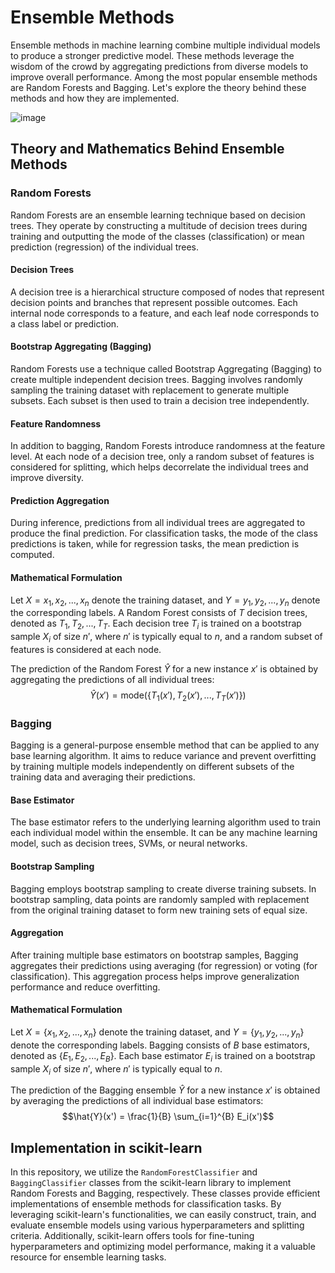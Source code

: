 # Ensemble Methods

Ensemble methods in machine learning combine multiple individual models to produce a stronger predictive model. These methods leverage the wisdom of the crowd by aggregating predictions from diverse models to improve overall performance. Among the most popular ensemble methods are Random Forests and Bagging. Let's explore the theory behind these methods and how they are implemented.

![image](https://github.com/kjarjoura/INDE577/blob/main/Images/ensemble.png)

## Theory and Mathematics Behind Ensemble Methods

### Random Forests

Random Forests are an ensemble learning technique based on decision trees. They operate by constructing a multitude of decision trees during training and outputting the mode of the classes (classification) or mean prediction (regression) of the individual trees.

#### Decision Trees

A decision tree is a hierarchical structure composed of nodes that represent decision points and branches that represent possible outcomes. Each internal node corresponds to a feature, and each leaf node corresponds to a class label or prediction.

#### Bootstrap Aggregating (Bagging)

Random Forests use a technique called Bootstrap Aggregating (Bagging) to create multiple independent decision trees. Bagging involves randomly sampling the training dataset with replacement to generate multiple subsets. Each subset is then used to train a decision tree independently.

#### Feature Randomness

In addition to bagging, Random Forests introduce randomness at the feature level. At each node of a decision tree, only a random subset of features is considered for splitting, which helps decorrelate the individual trees and improve diversity.

#### Prediction Aggregation

During inference, predictions from all individual trees are aggregated to produce the final prediction. For classification tasks, the mode of the class predictions is taken, while for regression tasks, the mean prediction is computed.

#### Mathematical Formulation

Let $X = {x_1, x_2, ..., x_n}$ denote the training dataset, and $Y = {y_1, y_2, ..., y_n}$ denote the corresponding labels. A Random Forest consists of $T$ decision trees, denoted as ${T_1, T_2, ..., T_T}$. Each decision tree $T_i$ is trained on a bootstrap sample $X_i$ of size $n'$, where $n'$ is typically equal to $n$, and a random subset of features is considered at each node.

The prediction of the Random Forest $\hat{Y}$ for a new instance $x'$ is obtained by aggregating the predictions of all individual trees:
$$\hat{Y}(x') = \text{mode}(\{T_1(x'), T_2(x'), ..., T_T(x')\})$$

### Bagging

Bagging is a general-purpose ensemble method that can be applied to any base learning algorithm. It aims to reduce variance and prevent overfitting by training multiple models independently on different subsets of the training data and averaging their predictions.

#### Base Estimator

The base estimator refers to the underlying learning algorithm used to train each individual model within the ensemble. It can be any machine learning model, such as decision trees, SVMs, or neural networks.

#### Bootstrap Sampling

Bagging employs bootstrap sampling to create diverse training subsets. In bootstrap sampling, data points are randomly sampled with replacement from the original training dataset to form new training sets of equal size.

#### Aggregation

After training multiple base estimators on bootstrap samples, Bagging aggregates their predictions using averaging (for regression) or voting (for classification). This aggregation process helps improve generalization performance and reduce overfitting.

#### Mathematical Formulation

Let $X = \{x_1, x_2, ..., x_n\}$ denote the training dataset, and $Y = \{y_1, y_2, ..., y_n\}$ denote the corresponding labels. Bagging consists of $B$ base estimators, denoted as $\{E_1, E_2, ..., E_B\}$. Each base estimator $E_i$ is trained on a bootstrap sample $X_i$ of size $n'$, where $n'$ is typically equal to $n$.

The prediction of the Bagging ensemble $\hat{Y}$ for a new instance $x'$ is obtained by averaging the predictions of all individual base estimators:
$$\hat{Y}(x') = \frac{1}{B} \sum_{i=1}^{B} E_i(x')$$

## Implementation in scikit-learn

In this repository, we utilize the `RandomForestClassifier` and `BaggingClassifier` classes from the scikit-learn library to implement Random Forests and Bagging, respectively. These classes provide efficient implementations of ensemble methods for classification tasks. By leveraging scikit-learn's functionalities, we can easily construct, train, and evaluate ensemble models using various hyperparameters and splitting criteria. Additionally, scikit-learn offers tools for fine-tuning hyperparameters and optimizing model performance, making it a valuable resource for ensemble learning tasks.

